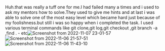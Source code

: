 Huh.that was really a tuff one for me.I had failed many a times and i used to ask my mentors how to solve.They used to give me hints and at last i was able to solve one of the most easy level which became hard just because of my foolishness.but still i was so happy when i completed the task.
I used various terminal commands like git clone,git log,git checkout ,git branch -a ,find . - etc![Screenshot from 2022-11-07 23-01-57](https://user-images.githubusercontent.com/117291076/200377396-621ae29b-a80c-4660-b06f-4931b1cb1c1c.png)
![Screenshot from 2022-11-06 21-57-51](https://user-images.githubusercontent.com/117291076/200377538-a46fa93e-d8a6-4cb1-831d-3e907fa77fd9.png)
![Screenshot from 2022-11-06 11-43-10](https://user-images.githubusercontent.com/117291076/200377670-d86f6f4e-e496-4285-8e87-b2226f0bb132.png)
